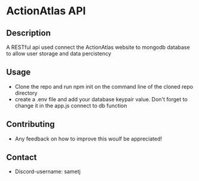 # ActionAtlas API

## Description

A RESTful api used connect the ActionAtlas website to mongodb database to allow user storage and data percistency

## Usage

- Clone the repo and run npm init on the command line of the cloned repo directory
- create a .env file and add your database keypair value. Don't forget to change it in the app.js connect to db function

## Contributing

- Any feedback on how to improve this woulf be appreciated!

## Contact

- Discord-username: sametj
